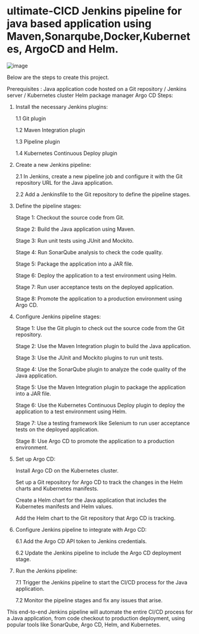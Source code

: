 # ultimate-CICD Jenkins pipeline for java based application using Maven,Sonarqube,Docker,Kubernetes, ArgoCD and Helm.
![image](https://github.com/Elixir1998/ultimate-CICD/assets/69510879/cf57adeb-e60a-4762-8115-db0d12428118)

Below are the steps to create this project.

Prerequisites :
Java application code hosted on a Git repository /
Jenkins server  /
Kubernetes cluster
Helm package manager
Argo CD
Steps:

1. Install the necessary Jenkins plugins:

   1.1 Git plugin
   
   1.2 Maven Integration plugin
   
   1.3 Pipeline plugin
   
   1.4 Kubernetes Continuous Deploy plugin
   

2. Create a new Jenkins pipeline:
   
   2.1 In Jenkins, create a new pipeline job and configure it with the Git repository URL for the Java application.
   
   2.2 Add a Jenkinsfile to the Git repository to define the pipeline stages.

3. Define the pipeline stages:
   
    Stage 1: Checkout the source code from Git.
   
    Stage 2: Build the Java application using Maven.
   
    Stage 3: Run unit tests using JUnit and Mockito.
   
    Stage 4: Run SonarQube analysis to check the code quality.
   
    Stage 5: Package the application into a JAR file.
   
    Stage 6: Deploy the application to a test environment using Helm.
   
    Stage 7: Run user acceptance tests on the deployed application.
   
    Stage 8: Promote the application to a production environment using Argo CD.
   

4. Configure Jenkins pipeline stages:

    Stage 1: Use the Git plugin to check out the source code from the Git repository.
   
    Stage 2: Use the Maven Integration plugin to build the Java application.
   
    Stage 3: Use the JUnit and Mockito plugins to run unit tests.
   
    Stage 4: Use the SonarQube plugin to analyze the code quality of the Java application.
   
    Stage 5: Use the Maven Integration plugin to package the application into a JAR file.
   
    Stage 6: Use the Kubernetes Continuous Deploy plugin to deploy the application to a test environment using Helm.
   
    Stage 7: Use a testing framework like Selenium to run user acceptance tests on the deployed application.
   
    Stage 8: Use Argo CD to promote the application to a production environment.
   

5. Set up Argo CD:

    Install Argo CD on the Kubernetes cluster.
   
    Set up a Git repository for Argo CD to track the changes in the Helm charts and Kubernetes manifests.
   
    Create a Helm chart for the Java application that includes the Kubernetes manifests and Helm values.
   
    Add the Helm chart to the Git repository that Argo CD is tracking.
   

6. Configure Jenkins pipeline to integrate with Argo CD:

   6.1 Add the Argo CD API token to Jenkins credentials.
   
   6.2 Update the Jenkins pipeline to include the Argo CD deployment stage.
   

7. Run the Jenkins pipeline:
   
   7.1 Trigger the Jenkins pipeline to start the CI/CD process for the Java application.
   
   7.2 Monitor the pipeline stages and fix any issues that arise.
   
This end-to-end Jenkins pipeline will automate the entire CI/CD process for a Java application, from code checkout to production deployment, using popular tools like SonarQube, Argo CD, Helm, and Kubernetes.

